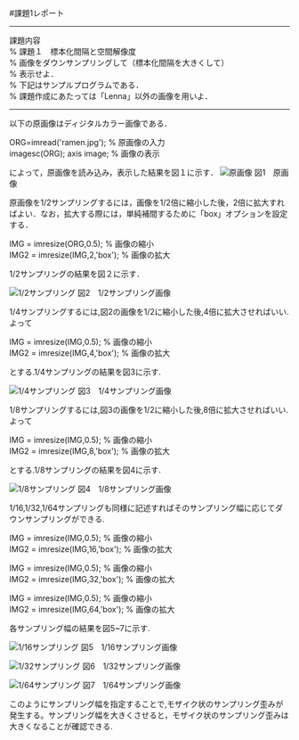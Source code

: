 #課題1レポート
___
課題内容  
% 課題１　標本化間隔と空間解像度  
% 画像をダウンサンプリングして（標本化間隔を大きくして）  
% 表示せよ．  
% 下記はサンプルプログラムである．  
% 課題作成にあたっては「Lenna」以外の画像を用いよ．
___

以下の原画像はディジタルカラー画像である．  

ORG=imread('ramen.jpg'); % 原画像の入力  
imagesc(ORG); axis image; % 画像の表示

によって，原画像を読み込み，表示した結果を図１に示す．
![原画像](https://github.com/fujikawabata/MATLAB/raw/master/image/ramen.jpg?raw=true)
図1　原画像

原画像を1/2サンプリングするには，画像を1/2倍に縮小した後，2倍に拡大すればよい．なお，拡大する際には，単純補間するために「box」オプションを設定する．　　

IMG = imresize(ORG,0.5); % 画像の縮小  
IMG2 = imresize(IMG,2,'box'); % 画像の拡大

1/2サンプリングの結果を図２に示す．

![1/2サンプリング](https://github.com/fujikawabata/MATLAB/raw/master/image/kadai1/kadai1-1.jpg?raw=true)
図2　1/2サンプリング画像

1/4サンプリングするには,図2の画像を1/2に縮小した後,4倍に拡大させればいい.よって

IMG = imresize(IMG,0.5); % 画像の縮小  
IMG2 = imresize(IMG,4,'box'); % 画像の拡大

とする.1/4サンプリングの結果を図3に示す.

![1/4サンプリング](https://github.com/fujikawabata/MATLAB/raw/master/image/kadai1/kadai1-2?raw=true)
図3　1/4サンプリング画像

1/8サンプリングするには,図3の画像を1/2に縮小した後,8倍に拡大させればいい.よって

IMG = imresize(IMG,0.5); % 画像の縮小  
IMG2 = imresize(IMG,8,'box'); % 画像の拡大

とする.1/8サンプリングの結果を図4に示す.

![1/8サンプリング](https://github.com/fujikawabata/MATLAB/raw/master/image/kadai1/kadai1-3.jpg?raw=true)
図4　1/8サンプリング画像

1/16,1/32,1/64サンプリングも同様に記述すればそのサンプリング幅に応じてダウンサンプリングができる.　　

IMG = imresize(IMG,0.5); % 画像の縮小  
IMG2 = imresize(IMG,16,'box'); % 画像の拡大

IMG = imresize(IMG,0.5); % 画像の縮小  
IMG2 = imresize(IMG,32,'box'); % 画像の拡大

IMG = imresize(IMG,0.5); % 画像の縮小  
IMG2 = imresize(IMG,64,'box'); % 画像の拡大  

各サンプリング幅の結果を図5~7に示す.

![1/16サンプリング](https://github.com/fujikawabata/MATLAB/raw/master/image/kadai1/kadai1-4.jpg?raw=true)
図5　1/16サンプリング画像

![1/32サンプリング](https://github.com/fujikawabata/MATLAB/raw/master/image/kadai1/kadai1-5.jpg?raw=true)
図6　1/32サンプリング画像

![1/64サンプリング](https://github.com/fujikawabata/MATLAB/raw/master/image/kadai1/kadai1-6.jpg?raw=true)
図7　1/64サンプリング画像

このようにサンプリング幅を指定することで,モザイク状のサンプリング歪みが発生する。サンプリング幅を大きくさせると，モザイク状のサンプリング歪みは大きくなることが確認できる.
